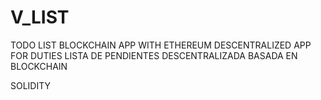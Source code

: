 # V_LIST
TODO LIST BLOCKCHAIN APP WITH ETHEREUM
DESCENTRALIZED APP FOR DUTIES
LISTA DE PENDIENTES DESCENTRALIZADA BASADA EN BLOCKCHAIN

SOLIDITY

